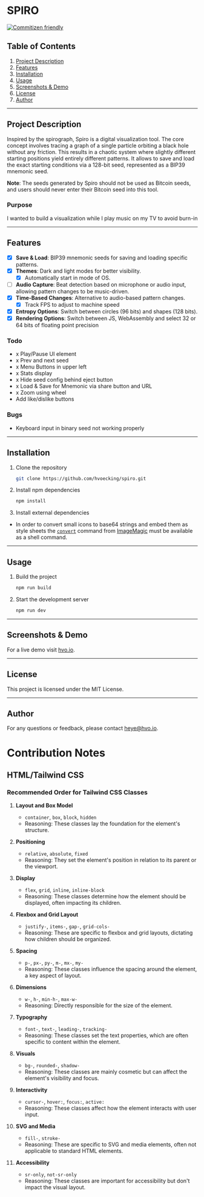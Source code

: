 # SPIRO

[![Commitizen friendly](https://img.shields.io/badge/commitizen-friendly-brightgreen.svg)](http://commitizen.github.io/cz-cli/)

## Table of Contents

1. [Project Description](#project-description)
2. [Features](#features)
3. [Installation](#installation)
4. [Usage](#usage)
5. [Screenshots & Demo](#screenshots--demo)
6. [License](#license)
7. [Author](#author)

---

## Project Description

Inspired by the spirograph, Spiro is a digital visualization tool. The core concept involves tracing a graph of a single particle orbiting a black hole without any friction. This results in a chaotic system where slightly different starting positions yield entirely different patterns. It allows to save and load the exact starting conditions via a 128-bit seed, represented as a BIP39 mnemonic seed.

**Note**: The seeds generated by Spiro should not be used as Bitcoin seeds, and users should never enter their Bitcoin seed into this tool.

### Purpose

I wanted to build a visualization while I play music on my TV to avoid burn-in

---

## Features

- [x] **Save & Load**: BIP39 mnemonic seeds for saving and loading specific patterns.
- [x] **Themes**: Dark and light modes for better visibility.
  - [x] Automatically start in mode of OS.
- [ ] **Audio Capture**: Beat detection based on microphone or audio input, allowing pattern changes to be music-driven.
- [x] **Time-Based Changes**: Alternative to audio-based pattern changes.
  - [x] Track FPS to adjust to machine speed
- [x] **Entropy Options**: Switch between circles (96 bits) and shapes (128 bits).
- [x] **Rendering Options**: Switch between JS, WebAssembly and select 32 or 64 bits of floating point precision

### Todo
- x Play/Pause UI element
- x Prev and next seed
- x Menu Buttons in upper left
- x Stats display
- x Hide seed config behind eject button
- x Load & Save for Mnemonic via share button and URL
- x Zoom using wheel
- Add like/dislike buttons

### Bugs
- Keyboard input in binary seed not working properly

---

## Installation

1. Clone the repository
    ```bash
    git clone https://github.com/hvoecking/spiro.git
    ```

2. Install npm dependencies
    ```bash
    npm install
    ```

3. Install external dependencies
  * In order to convert small icons to base64 strings and embed them as style sheets the [`convert`](https://imagemagick.org/script/convert.php) command from [ImageMagic](https://imagemagick.org/script/download.php) must be available as a shell command.

---

## Usage

1. Build the project
    ```bash
    npm run build
    ```

2. Start the development server
    ```bash
    npm run dev
    ```

---

## Screenshots & Demo

For a live demo visit [hvo.io](http://hvo.io).

---

## License

This project is licensed under the MIT License.

---

## Author

For any questions or feedback, please contact [heye@hvo.io](mailto:heye@hvo.io).

# Contribution Notes
## HTML/Tailwind CSS
### Recommended Order for Tailwind CSS Classes

1. **Layout and Box Model**
    - `container`, `box`, `block`, `hidden`
    - Reasoning: These classes lay the foundation for the element's structure.

2. **Positioning**
    - `relative`, `absolute`, `fixed`
    - Reasoning: They set the element's position in relation to its parent or the viewport.

3. **Display**
    - `flex`, `grid`, `inline`, `inline-block`
    - Reasoning: These classes determine how the element should be displayed, often impacting its children.

4. **Flexbox and Grid Layout**
    - `justify-`, `items-`, `gap-`, `grid-cols-`
    - Reasoning: These are specific to flexbox and grid layouts, dictating how children should be organized.

5. **Spacing**
    - `p-`, `px-`, `py-`, `m-`, `mx-`, `my-`
    - Reasoning: These classes influence the spacing around the element, a key aspect of layout.

6. **Dimensions**
    - `w-`, `h-`, `min-h-`, `max-w-`
    - Reasoning: Directly responsible for the size of the element.

7. **Typography**
    - `font-`, `text-`, `leading-`, `tracking-`
    - Reasoning: These classes set the text properties, which are often specific to content within the element.

8. **Visuals**
    - `bg-`, `rounded-`, `shadow-`
    - Reasoning: These classes are mainly cosmetic but can affect the element's visibility and focus.

9. **Interactivity**
    - `cursor-`, `hover:`, `focus:`, `active:`
    - Reasoning: These classes affect how the element interacts with user input.

10. **SVG and Media**
    - `fill-`, `stroke-`
    - Reasoning: These are specific to SVG and media elements, often not applicable to standard HTML elements.

11. **Accessibility**
    - `sr-only`, `not-sr-only`
    - Reasoning: These classes are important for accessibility but don't impact the visual layout.

